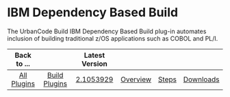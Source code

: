 
IBM Dependency Based Build
==========================


The UrbanCode Build IBM Dependency Based Build plug-in automates inclusion of building traditional z/OS applications 
such as COBOL and PL/I. 


|Back to ...||Latest Version||||
| :---: | :---: | :---: | :---: | :---: | :---: |
|[All Plugins](../../index.md)|[Build Plugins](../README.md)|[2.1053929](https://raw.githubusercontent.com/UrbanCode/IBM-UCB-PLUGINS/main/files/ibm-dbb/ibm-dbb-2.1053929.zip)|[Overview](overview.md)|[Steps](steps.md)|[Downloads](downloads.md)|
